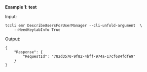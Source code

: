**Example 1: test**



Input: 

```
tccli emr DescribeUsersForUserManager --cli-unfold-argument  \
    --NeedKeytabInfo True
```

Output: 
```
{
    "Response": {
        "RequestId": "782d3570-9f82-4bff-974a-17cf684fdfe9"
    }
}
```

